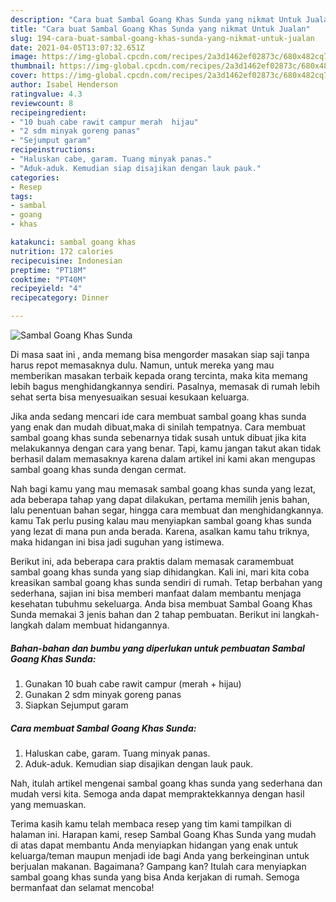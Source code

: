 ```yaml
---
description: "Cara buat Sambal Goang Khas Sunda yang nikmat Untuk Jualan"
title: "Cara buat Sambal Goang Khas Sunda yang nikmat Untuk Jualan"
slug: 194-cara-buat-sambal-goang-khas-sunda-yang-nikmat-untuk-jualan
date: 2021-04-05T13:07:32.651Z
image: https://img-global.cpcdn.com/recipes/2a3d1462ef02873c/680x482cq70/sambal-goang-khas-sunda-foto-resep-utama.jpg
thumbnail: https://img-global.cpcdn.com/recipes/2a3d1462ef02873c/680x482cq70/sambal-goang-khas-sunda-foto-resep-utama.jpg
cover: https://img-global.cpcdn.com/recipes/2a3d1462ef02873c/680x482cq70/sambal-goang-khas-sunda-foto-resep-utama.jpg
author: Isabel Henderson
ratingvalue: 4.3
reviewcount: 8
recipeingredient:
- "10 buah cabe rawit campur merah  hijau"
- "2 sdm minyak goreng panas"
- "Sejumput garam"
recipeinstructions:
- "Haluskan cabe, garam. Tuang minyak panas."
- "Aduk-aduk. Kemudian siap disajikan dengan lauk pauk."
categories:
- Resep
tags:
- sambal
- goang
- khas

katakunci: sambal goang khas 
nutrition: 172 calories
recipecuisine: Indonesian
preptime: "PT18M"
cooktime: "PT40M"
recipeyield: "4"
recipecategory: Dinner

---
```



![Sambal Goang Khas Sunda](https://img-global.cpcdn.com/recipes/2a3d1462ef02873c/680x482cq70/sambal-goang-khas-sunda-foto-resep-utama.jpg)

Di masa  saat ini , anda memang bisa mengorder masakan siap saji tanpa harus repot memasaknya dulu. Namun, untuk mereka yang mau memberikan masakan terbaik kepada orang tercinta, maka kita memang lebih bagus menghidangkannya sendiri. Pasalnya, memasak di rumah lebih sehat serta bisa menyesuaikan sesuai kesukaan keluarga.

Jika anda sedang mencari ide cara membuat sambal goang khas sunda yang enak dan mudah dibuat,maka di sinilah tempatnya. Cara membuat sambal goang khas sunda  sebenarnya tidak susah untuk dibuat jika kita melakukannya dengan cara yang benar. Tapi, kamu jangan takut akan tidak berhasil dalam memasaknya 
karena dalam artikel ini kami akan mengupas sambal goang khas sunda dengan cermat.  



Nah bagi kamu yang mau memasak sambal goang khas sunda yang lezat, ada beberapa tahap yang dapat dilakukan, pertama memilih jenis bahan, lalu penentuan bahan segar, hingga cara membuat dan menghidangkannya. kamu Tak perlu pusing kalau mau menyiapkan sambal goang khas sunda yang lezat di mana pun anda berada. Karena, asalkan kamu  tahu triknya, maka hidangan ini bisa jadi suguhan yang istimewa.

Berikut ini, ada beberapa cara praktis  dalam memasak caramembuat sambal goang khas sunda yang siap dihidangkan. Kali ini, mari kita coba kreasikan sambal goang khas sunda sendiri di rumah. Tetap berbahan yang sederhana, sajian ini bisa memberi manfaat dalam membantu menjaga kesehatan tubuhmu sekeluarga. Anda bisa membuat Sambal Goang Khas Sunda memakai 3 jenis bahan dan 2 tahap pembuatan. Berikut ini langkah-langkah dalam membuat hidangannya.

<!--inarticleads1-->

##### Bahan-bahan dan bumbu yang diperlukan untuk pembuatan Sambal Goang Khas Sunda:

1. Gunakan 10 buah cabe rawit campur (merah + hijau)
1. Gunakan 2 sdm minyak goreng panas
1. Siapkan Sejumput garam




<!--inarticleads2-->

##### Cara membuat Sambal Goang Khas Sunda:

1. Haluskan cabe, garam. Tuang minyak panas.
1. Aduk-aduk. Kemudian siap disajikan dengan lauk pauk.




Nah, itulah artikel mengenai  sambal goang khas sunda  yang sederhana dan mudah versi kita. Semoga anda dapat mempraktekkannya dengan hasil yang memuaskan. 

Terima kasih kamu telah membaca resep yang tim kami tampilkan di halaman ini. Harapan kami, resep  Sambal Goang Khas Sunda yang mudah di atas dapat membantu Anda menyiapkan hidangan yang enak untuk keluarga/teman maupun menjadi ide bagi Anda yang berkeinginan untuk berjualan makanan. Bagaimana? Gampang kan? Itulah cara menyiapkan sambal goang khas sunda yang bisa Anda kerjakan di rumah. Semoga bermanfaat dan selamat mencoba!

